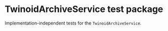 # TwinoidArchiveService test package

Implementation-independent tests for the `TwinoidArchiveService`.
